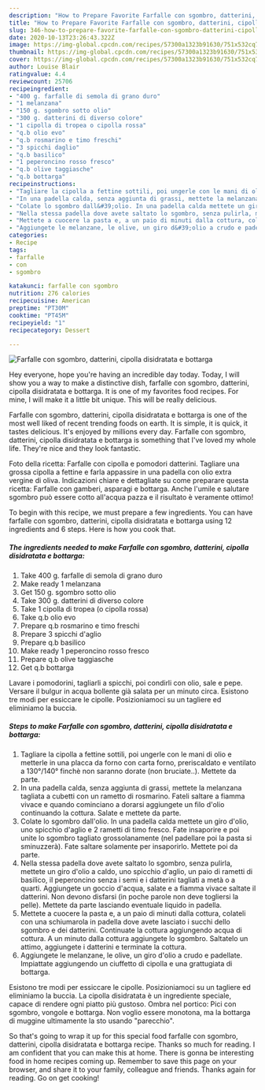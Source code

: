 ```yaml
---
description: "How to Prepare Favorite Farfalle con sgombro, datterini, cipolla disidratata e bottarga"
title: "How to Prepare Favorite Farfalle con sgombro, datterini, cipolla disidratata e bottarga"
slug: 346-how-to-prepare-favorite-farfalle-con-sgombro-datterini-cipolla-disidratata-e-bottarga
date: 2020-10-13T23:26:43.322Z
image: https://img-global.cpcdn.com/recipes/57300a1323b91630/751x532cq70/farfalle-con-sgombro-datterini-cipolla-disidratata-e-bottarga-recipe-main-photo.jpg
thumbnail: https://img-global.cpcdn.com/recipes/57300a1323b91630/751x532cq70/farfalle-con-sgombro-datterini-cipolla-disidratata-e-bottarga-recipe-main-photo.jpg
cover: https://img-global.cpcdn.com/recipes/57300a1323b91630/751x532cq70/farfalle-con-sgombro-datterini-cipolla-disidratata-e-bottarga-recipe-main-photo.jpg
author: Louise Blair
ratingvalue: 4.4
reviewcount: 25706
recipeingredient:
- "400 g. farfalle di semola di grano duro"
- "1 melanzana"
- "150 g. sgombro sotto olio"
- "300 g. datterini di diverso colore"
- "1 cipolla di tropea o cipolla rossa"
- "q.b olio evo"
- "q.b rosmarino e timo freschi"
- "3 spicchi daglio"
- "q.b basilico"
- "1 peperoncino rosso fresco"
- "q.b olive taggiasche"
- "q.b bottarga"
recipeinstructions:
- "Tagliare la cipolla a fettine sottili, poi ungerle con le mani di olio e metterle in una placca da forno con carta forno, preriscaldato e ventilato a 130°/140° finchè non saranno dorate (non bruciate..). Mettete da parte."
- "In una padella calda, senza aggiunta di grassi, mettete la melanzana tagliata a cubetti con un rametto di rosmarino. Fateli saltare a fiamma vivace e quando cominciano a dorarsi aggiungete un filo d&#39;olio continuando la cottura. Salate e mettete da parte."
- "Colate lo sgombro dall&#39;olio. In una padella calda mettete un giro d&#39;olio, uno spicchio d&#39;aglio e 2 rametti di timo fresco. Fate insaporire e poi unite lo sgombro tagliato grossolanamente (nel padellare poi la pasta si sminuzzerà). Fate saltare solamente per insaporirlo. Mettete poi da parte."
- "Nella stessa padella dove avete saltato lo sgombro, senza pulirla, mettete un giro d&#39;olio a caldo, uno spicchio d&#39;aglio, un paio di rametti di basilico, il peperoncino senza i semi e i datterini tagliati a metà o a quarti. Aggiungete un goccio d&#39;acqua, salate e a fiamma vivace saltate il datterini. Non devono disfarsi (in poche parole non deve togliersi la pelle). Mettete da parte lasciando eventuale liquido in padella."
- "Mettete a cuocere la pasta e, a un paio di minuti dalla cottura, colateli con una schiumarola in padella dove avete lasciato i succhi dello sgombro e dei datterini. Continuate la cottura aggiungendo acqua di cottura. A un minuto dalla cottura aggiungete lo sgombro. Saltatelo un attimo, aggiungete i datterini e terminate la cottura."
- "Aggiungete le melanzane, le olive, un giro d&#39;olio a crudo e padellate. Impiattate aggiungendo un ciuffetto di cipolla e una grattugiata di bottarga."
categories:
- Recipe
tags:
- farfalle
- con
- sgombro

katakunci: farfalle con sgombro 
nutrition: 276 calories
recipecuisine: American
preptime: "PT30M"
cooktime: "PT45M"
recipeyield: "1"
recipecategory: Dessert

---
```



![Farfalle con sgombro, datterini, cipolla disidratata e bottarga](https://img-global.cpcdn.com/recipes/57300a1323b91630/751x532cq70/farfalle-con-sgombro-datterini-cipolla-disidratata-e-bottarga-recipe-main-photo.jpg)

Hey everyone, hope you're having an incredible day today. Today, I will show you a way to make a distinctive dish, farfalle con sgombro, datterini, cipolla disidratata e bottarga. It is one of my favorites food recipes. For mine, I will make it a little bit unique. This will be really delicious.

Farfalle con sgombro, datterini, cipolla disidratata e bottarga is one of the most well liked of recent trending foods on earth. It is simple, it is quick, it tastes delicious. It's enjoyed by millions every day. Farfalle con sgombro, datterini, cipolla disidratata e bottarga is something that I've loved my whole life. They're nice and they look fantastic.

Foto della ricetta: Farfalle con cipolla e pomodori datterini. Tagliare una grossa cipolla a fettine e farla appassire in una padella con olio extra vergine di oliva. Indicazioni chiare e dettagliate su come preparare questa ricetta: Farfalle con gamberi, asparagi e bottarga. Anche l&#39;umile e salutare sgombro può essere cotto all&#39;acqua pazza e il risultato è veramente ottimo!


To begin with this recipe, we must prepare a few ingredients. You can have farfalle con sgombro, datterini, cipolla disidratata e bottarga using 12 ingredients and 6 steps. Here is how you cook that.

<!--inarticleads1-->

##### The ingredients needed to make Farfalle con sgombro, datterini, cipolla disidratata e bottarga:

1. Take 400 g. farfalle di semola di grano duro
1. Make ready 1 melanzana
1. Get 150 g. sgombro sotto olio
1. Take 300 g. datterini di diverso colore
1. Take 1 cipolla di tropea (o cipolla rossa)
1. Take q.b olio evo
1. Prepare q.b rosmarino e timo freschi
1. Prepare 3 spicchi d&#39;aglio
1. Prepare q.b basilico
1. Make ready 1 peperoncino rosso fresco
1. Prepare q.b olive taggiasche
1. Get q.b bottarga


Lavare i pomodorini, tagliarli a spicchi, poi condirli con olio, sale e pepe. Versare il bulgur in acqua bollente già salata per un minuto circa. Esistono tre modi per essiccare le cipolle. Posizioniamoci su un tagliere ed eliminiamo la buccia. 

<!--inarticleads2-->

##### Steps to make Farfalle con sgombro, datterini, cipolla disidratata e bottarga:

1. Tagliare la cipolla a fettine sottili, poi ungerle con le mani di olio e metterle in una placca da forno con carta forno, preriscaldato e ventilato a 130°/140° finchè non saranno dorate (non bruciate..). Mettete da parte.
1. In una padella calda, senza aggiunta di grassi, mettete la melanzana tagliata a cubetti con un rametto di rosmarino. Fateli saltare a fiamma vivace e quando cominciano a dorarsi aggiungete un filo d&#39;olio continuando la cottura. Salate e mettete da parte.
1. Colate lo sgombro dall&#39;olio. In una padella calda mettete un giro d&#39;olio, uno spicchio d&#39;aglio e 2 rametti di timo fresco. Fate insaporire e poi unite lo sgombro tagliato grossolanamente (nel padellare poi la pasta si sminuzzerà). Fate saltare solamente per insaporirlo. Mettete poi da parte.
1. Nella stessa padella dove avete saltato lo sgombro, senza pulirla, mettete un giro d&#39;olio a caldo, uno spicchio d&#39;aglio, un paio di rametti di basilico, il peperoncino senza i semi e i datterini tagliati a metà o a quarti. Aggiungete un goccio d&#39;acqua, salate e a fiamma vivace saltate il datterini. Non devono disfarsi (in poche parole non deve togliersi la pelle). Mettete da parte lasciando eventuale liquido in padella.
1. Mettete a cuocere la pasta e, a un paio di minuti dalla cottura, colateli con una schiumarola in padella dove avete lasciato i succhi dello sgombro e dei datterini. Continuate la cottura aggiungendo acqua di cottura. A un minuto dalla cottura aggiungete lo sgombro. Saltatelo un attimo, aggiungete i datterini e terminate la cottura.
1. Aggiungete le melanzane, le olive, un giro d&#39;olio a crudo e padellate. Impiattate aggiungendo un ciuffetto di cipolla e una grattugiata di bottarga.


Esistono tre modi per essiccare le cipolle. Posizioniamoci su un tagliere ed eliminiamo la buccia. La cipolla disidratata è un ingrediente speciale, capace di rendere ogni piatto più gustoso. Ombra nel portico: Pici con sgombro, vongole e bottarga. Non voglio essere monotona, ma la bottarga di muggine ultimamente la sto usando &#34;parecchio&#34;. 

So that's going to wrap it up for this special food farfalle con sgombro, datterini, cipolla disidratata e bottarga recipe. Thanks so much for reading. I am confident that you can make this at home. There is gonna be interesting food in home recipes coming up. Remember to save this page on your browser, and share it to your family, colleague and friends. Thanks again for reading. Go on get cooking!
